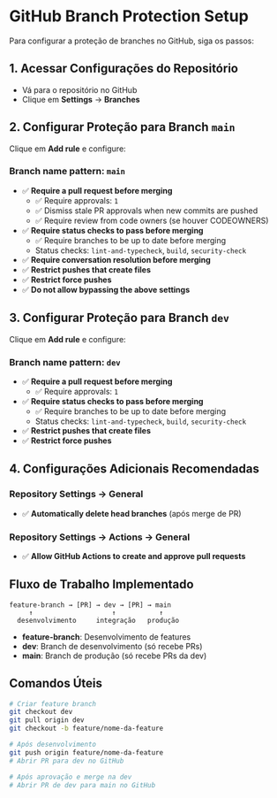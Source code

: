 # GitHub Branch Protection Setup

Para configurar a proteção de branches no GitHub, siga os passos:

## 1. Acessar Configurações do Repositório
- Vá para o repositório no GitHub
- Clique em **Settings** → **Branches**

## 2. Configurar Proteção para Branch `main`
Clique em **Add rule** e configure:

### Branch name pattern: `main`
- ✅ **Require a pull request before merging**
  - ✅ Require approvals: `1`
  - ✅ Dismiss stale PR approvals when new commits are pushed
  - ✅ Require review from code owners (se houver CODEOWNERS)
- ✅ **Require status checks to pass before merging**
  - ✅ Require branches to be up to date before merging
  - Status checks: `lint-and-typecheck`, `build`, `security-check`
- ✅ **Require conversation resolution before merging**
- ✅ **Restrict pushes that create files**
- ✅ **Restrict force pushes**
- ✅ **Do not allow bypassing the above settings**

## 3. Configurar Proteção para Branch `dev`
Clique em **Add rule** e configure:

### Branch name pattern: `dev`
- ✅ **Require a pull request before merging**
  - ✅ Require approvals: `1`
- ✅ **Require status checks to pass before merging**
  - ✅ Require branches to be up to date before merging
  - Status checks: `lint-and-typecheck`, `build`, `security-check`
- ✅ **Restrict pushes that create files**
- ✅ **Restrict force pushes**

## 4. Configurações Adicionais Recomendadas

### Repository Settings → General
- ✅ **Automatically delete head branches** (após merge de PR)

### Repository Settings → Actions → General
- ✅ **Allow GitHub Actions to create and approve pull requests**

## Fluxo de Trabalho Implementado

```
feature-branch → [PR] → dev → [PR] → main
     ↑                    ↑           ↑
  desenvolvimento     integração   produção
```

- **feature-branch**: Desenvolvimento de features
- **dev**: Branch de desenvolvimento (só recebe PRs)
- **main**: Branch de produção (só recebe PRs da dev)

## Comandos Úteis

```bash
# Criar feature branch
git checkout dev
git pull origin dev
git checkout -b feature/nome-da-feature

# Após desenvolvimento
git push origin feature/nome-da-feature
# Abrir PR para dev no GitHub

# Após aprovação e merge na dev
# Abrir PR de dev para main no GitHub
```